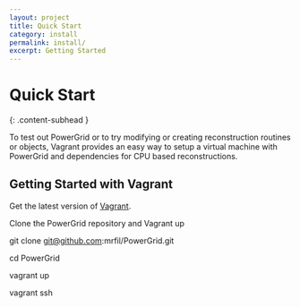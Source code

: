```yaml
---
layout: project
title: Quick Start
category: install
permalink: install/
excerpt: Getting Started
---
```


# Quick Start
{: .content-subhead }

To test out PowerGrid or to try modifying or creating reconstruction routines or objects, Vagrant provides an easy way to setup a virtual machine with PowerGrid and dependencies for CPU based reconstructions.

## Getting Started with Vagrant

Get the latest version of [Vagrant](http://vagrantup.com).

Clone the PowerGrid repository and Vagrant up

  git clone git@github.com:mrfil/PowerGrid.git

  cd PowerGrid

  vagrant up

  vagrant ssh

  
